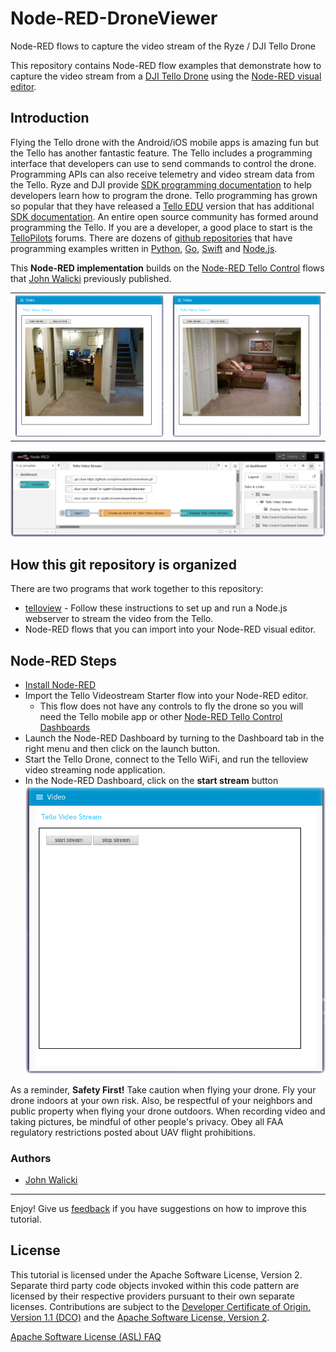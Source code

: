 # Node-RED-DroneViewer

Node-RED flows to capture the video stream of the Ryze / DJI Tello Drone

This repository contains Node-RED flow examples that demonstrate how to capture the video stream from a [DJI Tello Drone](https://www.ryzerobotics.com/tello) using the [Node-RED visual editor](http://nodered.org).

## Introduction

Flying the Tello drone with the Android/iOS mobile apps is amazing fun but the Tello has another fantastic feature.
The Tello includes a programming interface that developers can use to send commands to control the drone. Programming
APIs can also receive telemetry and video stream data from the Tello. Ryze and DJI provide
[SDK programming documentation](https://www.ryzerobotics.com/tello/downloads) to help developers learn how to program
the drone.  Tello programming has grown so popular that they have released a [Tello EDU](https://www.ryzerobotics.com/tello-edu)
version that has additional [SDK documentation](https://www.ryzerobotics.com/tello-edu/downloads).
An entire open source community has formed around programming the Tello. If you are a developer, a good place to start is the
[TelloPilots](https://tellopilots.com/) forums. There are dozens of [github repositories](https://github.com/topics/tello)
that have programming examples written in [Python](https://github.com/damiafuentes/DJITelloPy),
[Go](https://github.com/SMerrony/tello), [Swift](https://github.com/tranchis/TelloSwift) and
[Node.js](https://github.com/SovGVD/nodetello).

This **Node-RED implementation** builds on the [Node-RED Tello Control](https://github.com/johnwalicki/Node-RED-Tello-Control) flows that [John Walicki](https://github.com/johnwalicki) previously published.

<table>
<tr>
<td><img src="screenshots/Node-RED-Tello-VideoStream-Starter-Dashboard-2.png" width="300" alt=""></td>
<td><img src="screenshots/Node-RED-Tello-VideoStream-Starter-Dashboard-1.png" width="300" alt=""></td>
</tr>
</table>

![Node-RED Tello VideoStream Starter flow](screenshots/Node-RED-Tello-VideoStream-Starter-flow.png)

## How this git repository is organized

There are two programs that work together to this repository:

- [telloview](telloview/README.md) - Follow these instructions to set up and run a Node.js webserver to stream the video from the Tello.
- Node-RED flows that you can import into your Node-RED visual editor.

## Node-RED Steps

- [Install Node-RED](https://github.com/johnwalicki/Node-RED-Tello-Control/blob/master/docs/PART2.md)
- Import the Tello Videostream Starter flow into your Node-RED editor.
  - This flow does not have any controls to fly the drone so you will need the Tello mobile app or other [Node-RED Tello Control Dashboards](https://github.com/johnwalicki/Node-RED-Tello-Control/blob/master/docs/PART4.md)
- Launch the Node-RED Dashboard by turning to the Dashboard tab in the right menu and then click on the launch button.
- Start the Tello Drone, connect to the Tello WiFi, and run the telloview video streaming node application.
- In the Node-RED Dashboard, click on the **start stream** button
  ![Node-RED Tello VideoStream Starter Dashboard](screenshots/Node-RED-Tello-VideoStream-Starter-Dashboard-Startup.png)

As a reminder, **Safety First!**  Take caution when flying your drone. Fly your drone indoors at your own risk.
Also, be respectful of your neighbors and public property when flying your drone outdoors.  When recording video
and taking pictures, be mindful of other people's privacy.  Obey all FAA regulatory restrictions posted about UAV
flight prohibitions.

### Authors

- [John Walicki](https://github.com/johnwalicki/)
___

Enjoy!  Give us [feedback](https://github.com/johnwalicki/Node-RED-Tello-Control/issues) if you have suggestions on how to improve this tutorial.

## License

This tutorial is licensed under the Apache Software License, Version 2.  Separate third party code objects invoked within this code pattern are licensed by their respective providers pursuant to their own separate licenses. Contributions are subject to the [Developer Certificate of Origin, Version 1.1 (DCO)](https://developercertificate.org/) and the [Apache Software License, Version 2](http://www.apache.org/licenses/LICENSE-2.0.txt).

[Apache Software License (ASL) FAQ](http://www.apache.org/foundation/license-faq.html#WhatDoesItMEAN)
